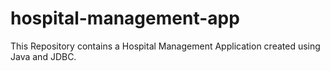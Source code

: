 # hospital-management-app
This Repository contains a Hospital Management Application created using Java and JDBC.

